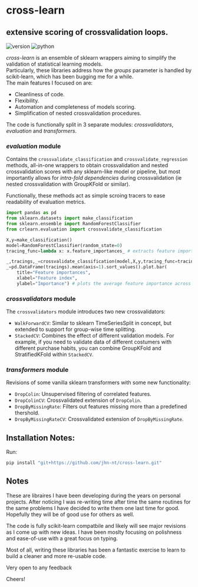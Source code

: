 # cross-learn
## extensive scoring of crossvalidation loops.
![version](https://img.shields.io/badge/version-1.0-green)
![python](https://img.shields.io/badge/python->=3.8-green)

_cross-learn_ is an ensemble of sklearn wrappers aiming to simplify the validation of statistical learning models.  
Particularly, these libraries address how the _groups_ parameter is handled by scikit-learn, which has been bugging me for a while.   
The main features I focused on are:
* Cleanliness of code.
* Flexibility.
* Automation and completeness of models scoring.
* Simplification of nested crossvalidation procedures.

The code is functionally split in 3 separate modules: _crossvalidators_, _evaluation_ and _transformers_.

### _evaluation_ module
Contains the `crossvalidate_classification` and `crossvalidate_regression` methods, all-in-one wrappers to obtain crossvalidation and nested crossvalidation scores with any sklearn-like model or pipeline, but most importantly allows for _intra-fold dependencies_ during crossvalidation (ie nested crossvalidation with GroupKFold or similar).

Functionally, these methods act as simple scroing tracers to ease readability of evaluation metrics.

```python
import pandas as pd
from sklearn.datasets import make_classification
from sklearn.ensemble import RandomForestClassifier
from crlearn.evaluation import crossvalidate_classification

X,y=make_classification()
model=RandomForestClassifier(random_state=0)
tracing_func=lambda x: x.feature_importances_ # extracts feature importances for each traning rounds

_,tracings,_=crossvalidate_classification(model,X,y,tracing_func=tracing_func)
_=pd.DataFrame(tracings).mean(axis=1).sort_values().plot.bar(
    title="Feature importances",
    xlabel="Feature index",
    ylabel="Importance") # plots the average feature importance across folds
```

### _crossvalidators_ module
The `crossvalidators` module introduces two new crossvalidators:
* `WalkForwardCV`: Similar to sklearn TimeSeriesSplit in concept, but extended to support for group-wise time splitting. 
* `StackedCV`: Combines the effect of different validation models. For example, if you need to validate data of different costumers with different purchase habits, you can combine GroupKFold and StratifiedKFold within ```StackedCV```. 

### _transformers_ module
Revisions of some vanilla sklearn transformers with some new functionality:  
* `DropColin`: Unsupervised filtering of correlated features. 
* `DropColinCV`: Crossvalidated extension of `DropColin`. 
* `DropByMissingRate`: Filters out features missing more than a predefined thershold.
* `DropByMissingRateCV`: Crossvalidated extension of `DropByMissingRate`. 

## Installation Notes:

Run:  

```python
pip install "git+https://github.com/jhn-nt/cross-learn.git"
```


## Notes

These are libraires I have been developing during the years on personal projects.
After noticing I was re-writing time after time the same routines for the same problems I have decided to write them one last time for good.  
Hopefully they will be of good use for others as well.


The code is fully scikit-learn compatbile and likely will see major revisions as I come up with new ideas.
I have been moslty focusing on polishness and ease-of-use with a great focus on typing.

Most of all, writing these libraries has been a fantastic exercise to learn to build a cleaner and more re-usable code.

Very open to any feedback

Cheers!